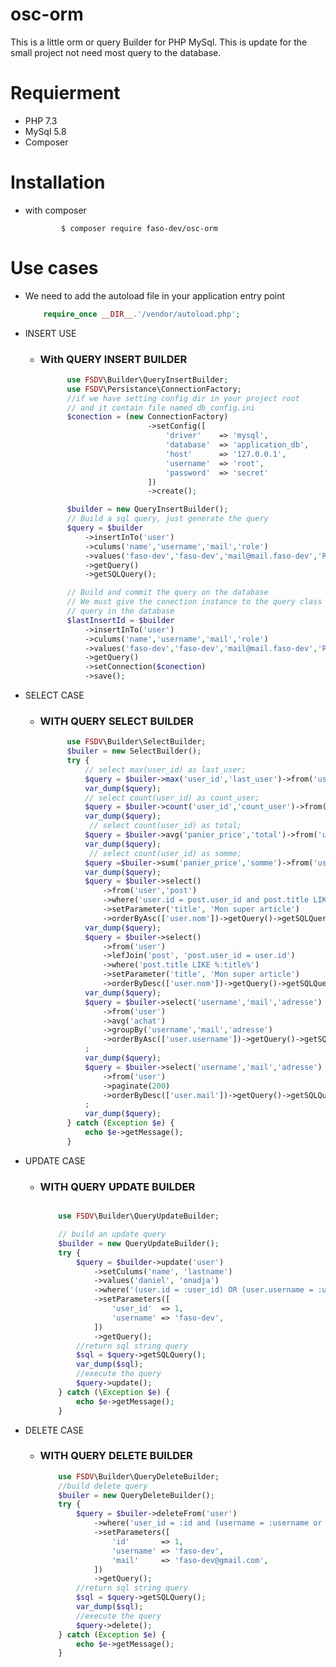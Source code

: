 # osc-orm
This is a little orm or query Builder for PHP MySql. This is update for the small project not need most query to the database.

# Requierment
  - PHP 7.3
  - MySql 5.8
  - Composer

# Installation
 - with composer
    ```shell
            $ composer require faso-dev/osc-orm
# Use cases
  - We need to add the autoload file in your application entry point

    ```php
        require_once __DIR__.'/vendor/autoload.php';
  - INSERT USE
    - ### With QUERY INSERT BUILDER

      ```php
            use FSDV\Builder\QueryInsertBuilder;
            use FSDV\Persistance\ConnectionFactory;
            //if we have setting config dir in your project root
            // and it contain file named db_config.ini
            $conection = (new ConnectionFactory)
                              ->setConfig([
                                  'driver'    => 'mysql',
                                  'database'  => 'application_db',
                                  'host'      => '127.0.0.1',
                                  'username'  => 'root',
                                  'password'  => 'secret'
                              ])
                              ->create();

            $builder = new QueryInsertBuilder();
            // Build a sql query, just generate the query
            $query = $builder
                ->insertInTo('user')
                ->culums('name','username','mail','role')
                ->values('faso-dev','faso-dev','mail@mail.faso-dev','ROLE_SUPER_ADMIN')
                ->getQuery()
                ->getSQLQuery();

            // Build and commit the query on the database
            // We must give the conection instance to the query class to commit
            // query in the database
            $lastInsertId = $builder
                ->insertInTo('user')
                ->culums('name','username','mail','role')
                ->values('faso-dev','faso-dev','mail@mail.faso-dev','ROLE_SUPER_ADMIN')
                ->getQuery()
                ->setConnection($conection)
                ->save();

  - SELECT CASE
    - ### WITH QUERY SELECT BUILDER
      ```php
            use FSDV\Builder\SelectBuilder;
            $builer = new SelectBuilder();
            try {
                // select max(user_id) as last_user;
                $query = $builer->max('user_id','last_user')->from('user')->getQuery()->getSQLQuery();
                var_dump($query);
                // select count(user_id) as count_user;
                $query = $builer->count('user_id','count_user')->from('user')->getQuery()->getSQLQuery();
                var_dump($query);
                 // select count(user_id) as total;
                $query = $builer->avg('panier_price','total')->from('user')->getQuery()->getSQLQuery();
                var_dump($query);
                 // select count(user_id) as somme;
                $query =$builer->sum('panier_price','somme')->from('user')->getQuery()->getSQLQuery();
                var_dump($query);
                $query = $builer->select()
                    ->from('user','post')
                    ->where('user.id = post.user_id and post.title LIKE %:title%')
                    ->setParameter('title', 'Mon super article')
                    ->orderByAsc(['user.nom'])->getQuery()->getSQLQuery();
                var_dump($query);
                $query = $builer->select()
                    ->from('user')
                    ->lefJoin('post', 'post.user_id = user.id')
                    ->where('post.title LIKE %:title%')
                    ->setParameter('title', 'Mon super article')
                    ->orderByDesc(['user.nom'])->getQuery()->getSQLQuery();
                var_dump($query);
                $query = $builer->select('username','mail','adresse')
                    ->from('user')
                    ->avg('achat')
                    ->groupBy('username','mail','adresse')
                    ->orderByAsc(['user.username'])->getQuery()->getSQLQuery();
                ;
                var_dump($query);
                $query = $builer->select('username','mail','adresse')
                    ->from('user')
                    ->paginate(200)
                    ->orderByDesc(['user.mail'])->getQuery()->getSQLQuery();
                ;
                var_dump($query);
            } catch (Exception $e) {
                echo $e->getMessage();
            }
  - UPDATE CASE
    - ### WITH QUERY UPDATE BUILDER
        ```php

            use FSDV\Builder\QueryUpdateBuilder;

            // build an update query
            $builder = new QueryUpdateBuilder();
            try {
                $query = $builder->update('user')
                    ->setCulums('name', 'lastname')
                    ->values('daniel', 'onadja')
                    ->where('(user.id = :user_id) OR (user.username = :username)')
                    ->setParameters([
                        'user_id'  => 1,
                        'username' => 'faso-dev',
                    ])
                    ->getQuery();
                //return sql string query
                $sql = $query->getSQLQuery();
                var_dump($sql);
                //execute the query
                $query->update();
            } catch (\Exception $e) {
                echo $e->getMessage();
            }
  - DELETE CASE
    - ### WITH QUERY DELETE BUILDER
        ```php
            use FSDV\Builder\QueryDeleteBuilder;
            //build delete query
            $builer = new QueryDeleteBuilder();
            try {
                $query = $builer->deleteFrom('user')
                    ->where('user_id = :id and (username = :username or email = :mail)')
                    ->setParameters([
                        'id'       => 1,
                        'username' => 'faso-dev',
                        'mail'     => 'faso-dev@gmail.com',
                    ])
                    ->getQuery();
                //return sql string query
                $sql = $query->getSQLQuery();
                var_dump($sql);
                //execute the query
                $query->delete();
            } catch (Exception $e) {
                echo $e->getMessage();
            }
